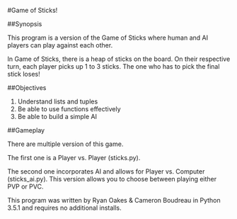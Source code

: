 #Game of Sticks!

##Synopsis

This program is a version of the Game of Sticks where human and AI players can play against each other.

In Game of Sticks, there is a heap of sticks on the board. On their respective turn, each player
picks up 1 to 3 sticks. The one who has to pick the final stick loses!

##Objectives

1. Understand lists and tuples
2. Be able to use functions effectively
3. Be able to build a simple AI

##Gameplay

There are multiple version of this game.

The first one is a Player vs. Player (sticks.py).

The second one incorporates AI and allows for Player vs. Computer (sticks_ai.py). This version allows
you to choose between playing either PVP or PVC.

This program was written by Ryan Oakes & Cameron Boudreau in Python 3.5.1 and requires no additional installs.
